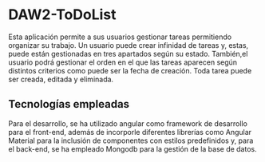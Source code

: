 # DAW2-ToDoList

Esta aplicación permite a sus usuarios gestionar tareas permitiendo organizar su trabajo. Un usuario puede crear infinidad de tareas y, estas, puede están gestionadas en tres apartados según su estado. También,el usuario podrá gestionar el orden en el que las tareas aparecen según distintos criterios como puede ser la fecha de creación. Toda tarea puede ser creada, editada y eliminada. 

## Tecnologías empleadas

Para el desarrollo, se ha utilizado angular como framework de desarrollo para el front-end, además de incorporle diferentes librerías como Angular Material para la inclusión de componentes con estilos predefinidos y, para el back-end, se ha empleado Mongodb para la gestión de la base de datos.
